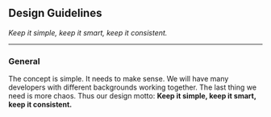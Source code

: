## Design Guidelines
_Keep it simple, keep it smart, keep it consistent._
***
### General

The concept is simple. It needs to make sense. We will have many developers with different backgrounds working together. The last thing we need is more chaos. Thus our design motto: **Keep it simple, keep it smart, keep it consistent.**

